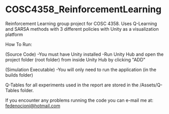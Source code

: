 # COSC4358_ReinforcementLearning
Reinforcement Learning group project for COSC 4358. Uses Q-Learning and SARSA methods with 3 different policies with Unity as a visualization platform


How To Run:

(Source Code)
-You must have Unity installed
-Run Unity Hub and open the project folder (root folder) from inside Unity Hub by clicking "ADD"

(Simulation Executable)
-You will only need to run the application (in the builds folder)

Q-Tables for all experiments used in the report are stored in the /Assets/Q-Tables folder.

If you encounter any problems running the code you can e-mail me at: fedenocioni@hotmail.com